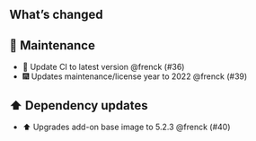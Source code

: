 ## What’s changed

## 🧰 Maintenance

- 🚀 Update CI to latest version @frenck (#36)
- 🎆 Updates maintenance/license year to 2022 @frenck (#39)

## ⬆️ Dependency updates

- ⬆️ Upgrades add-on base image to 5.2.3 @frenck (#40)
